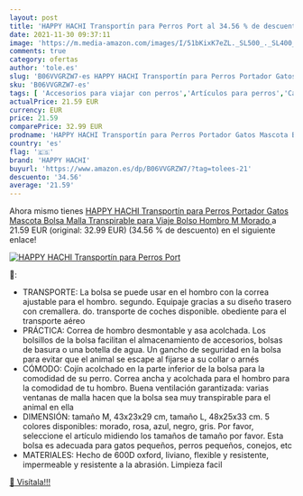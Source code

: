 ```yaml
---
layout: post
title: 'HAPPY HACHI Transportín para Perros Port al 34.56 % de descuento'
date: 2021-11-30 09:37:11
image: 'https://m.media-amazon.com/images/I/51bKixK7eZL._SL500_._SL400_.jpg'
comments: true
category: ofertas
author: 'tole.es'
slug: 'B06VVGRZW7-es HAPPY HACHI Transportín para Perros Portador Gatos Mascota...'
sku: 'B06VVGRZW7-es'
tags: [ 'Accesorios para viajar con perros','Artículos para perros','Capazos de coche para perros','Mochilas portaperros','Productos para mascotas','Transportadoras y productos de viaje','bolso','happy hachi', ]
actualPrice: 21.59 EUR
currency: EUR
price: 21.59
comparePrice: 32.99 EUR
prodname: 'HAPPY HACHI Transportín para Perros Portador Gatos Mascota Bolsa Malla Transpirable para Viaje Bolso Hombro M  Morado '
country: 'es'
flag: '🇪🇸'
brand: 'HAPPY HACHI'
buyurl: 'https://www.amazon.es/dp/B06VVGRZW7/?tag=tolees-21'
descuento: '34.56'
average: '21.59'
---
```


Ahora mismo tienes [HAPPY HACHI Transportín para Perros Portador Gatos Mascota Bolsa Malla Transpirable para Viaje Bolso Hombro M  Morado ](https://www.amazon.es/dp/B06VVGRZW7/?tag=tolees-21) a 21.59 EUR (original: 32.99 EUR) (34.56 %  de descuento) en el siguiente enlace!

[![HAPPY HACHI Transportín para Perros Port](https://m.media-amazon.com/images/I/51bKixK7eZL._SL500_._SL400_.jpg)](https://www.amazon.es/dp/B06VVGRZW7/?tag=tolees-21)

🔎:

- TRANSPORTE: La bolsa se puede usar en el hombro con la correa ajustable para el hombro. segundo. Equipaje gracias a su diseño trasero con cremallera. do. transporte de coches disponible. obediente para el transporte aéreo
- PRÁCTICA: Correa de hombro desmontable y asa acolchada. Los bolsillos de la bolsa facilitan el almacenamiento de accesorios, bolsas de basura o una botella de agua. Un gancho de seguridad en la bolsa para evitar que el animal se escape al fijarse a su collar o arnés
- CÓMODO: Cojín acolchado en la parte inferior de la bolsa para la comodidad de su perro. Correa ancha y acolchada para el hombro para la comodidad de tu hombro. Buena ventilación garantizada: varias ventanas de malla hacen que la bolsa sea muy transpirable para el animal en ella
- DIMENSIÓN: tamaño M, 43x23x29 cm, tamaño L, 48x25x33 cm. 5 colores disponibles: morado, rosa, azul, negro, gris. Por favor, seleccione el artículo midiendo los tamaños de tamaño por favor. Esta bolsa es adecuada para gatos pequeños, perros pequeños, conejos, etc
- MATERIALES: Hecho de 600D oxford, liviano, flexible y resistente, impermeable y resistente a la abrasión. Limpieza facil

[🛒 Visítala!!!](https://www.amazon.es/dp/B06VVGRZW7/?tag=tolees-21)
